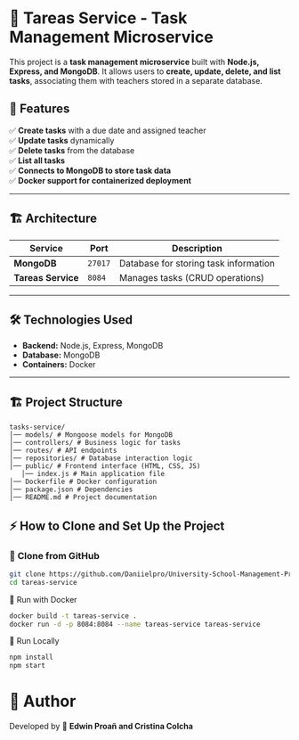 # 📂 Tareas Service - Task Management Microservice

This project is a **task management microservice** built with **Node.js, Express, and MongoDB**. It allows users to **create, update, delete, and list tasks**, associating them with teachers stored in a separate database.

## 🚀 Features
✅ **Create tasks** with a due date and assigned teacher  
✅ **Update tasks** dynamically  
✅ **Delete tasks** from the database  
✅ **List all tasks**  
✅ **Connects to MongoDB to store task data**  
✅ **Docker support for containerized deployment**  

---

## 🏗️ **Architecture**
| Service | Port | Description |
|-----------------|--------|-------------|
| **MongoDB** | `27017` | Database for storing task information |
| **Tareas Service** | `8084` | Manages tasks (CRUD operations) |

---

## 🛠️ **Technologies Used**
- **Backend:** Node.js, Express, MongoDB
- **Database:** MongoDB
- **Containers:** Docker

---

## 🏗️ **Project Structure**
```
tasks-service/ 
│── models/ # Mongoose models for MongoDB 
│── controllers/ # Business logic for tasks 
│── routes/ # API endpoints 
│── repositories/ # Database interaction logic 
│── public/ # Frontend interface (HTML, CSS, JS) 
   │── index.js # Main application file 
│── Dockerfile # Docker configuration 
│── package.json # Dependencies 
│── README.md # Project documentation
```

## ⚡ **How to Clone and Set Up the Project**

### 🔹 **Clone from GitHub**
```sh
git clone https://github.com/Daniielpro/University-School-Management-Project/tareas-service.git
cd tareas-service
```
🔹 Run with Docker

```sh
docker build -t tareas-service .
docker run -d -p 8084:8084 --name tareas-service tareas-service
```
🔹 Run Locally

```sh
npm install
npm start
```

# 📜 **Author**
Developed by 🚀 **Edwin Proañ and Cristina Colcha**